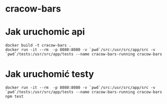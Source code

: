 # cracow-bars

# Jak uruchomic api
    docker build -t cracow-bars .
    docker run -it --rm  -p 8080:8080 -v `pwd`/src:/usr/src/app/src -v `pwd`/tests:/usr/src/app/tests --name cracow-bars-running cracow-bars
# Jak uruchomić testy
    docker run -it --rm  -p 8080:8080 -v `pwd`/src:/usr/src/app/src -v `pwd`/tests:/usr/src/app/tests --name cracow-bars-running cracow-bars npm test